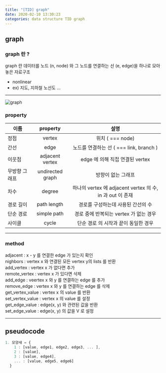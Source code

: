 ```yaml
---
title: "[TID] graph"
date: 2020-02-10 13:30:23
categories: data structure TID graph
---
```


## graph  

### graph 란 ?  
graph 란 데이터를 노드 (n, node) 와 그 노드를 연결하는 선 (e, edge)을 하나로 모아 놓은 자료구조  
- nonlinear  
- ex) 지도, 지하철 노선도 ...  

---

![graph](https://www.geeksforgeeks.org/wp-content/uploads/undirectedgraph.png)  
### property   
 이름 | property | 설명 
 --- | :------: | :---:
 정점 | vertex | 위치 ( === node) 
 간선 | edge | 노드를 연결하는 선 ( === link, branch ) 
 이웃점 | adjacent vertex | edge 에 의해 직접 연결된 vertex 
 무방향 그래프 | undirected graph | 방향이 없는 그래프 
 차수 | degree | 하나의 vertex 에 adjacent vertex 의 수, in 과 out 이 존재 
 경로 길이 | path length | 경로를 구성하는데 사용된 간선의 수 
 단순 경로 | simple path | 경로 중에 반복되는 vertex 가 없는 경우 
 사이클 | cycle | 단순 경로 의 시작과 끝이 동일한 경우 

---  
### method   

adjacent : x - y 를 연결한 edge 가 있는지 확인  
nighbors : vertex x 와 연결된 모든 vertex y의 lists 를 반환  
add_vertex : vertex x 가 없다면 추가  
remote_vertex : vertex x 가 있다면 삭제  
add_edge : veertex x 와 y 를 연결하는 edge 를 추가  
remove_edge : vertex x 와 y 를 연결하는 edge 를 삭제  
get_vertex_value : vertex x 의 value 를 반환  
set_vertex_value : vertex x 의 value 를 설정  
get_edge_value : edge(x, y) 와 관련된 값을 반환  
set_edge_value : edge(x, y) 의 값을 V 로 설정  

---

## pseudocode  

```js
1. 모양새 = {
    1 : [value, edge1, edge2, edge3, ... ],
    2 : [value],
    3 : [value, edge4],
    ... : [value, edge5, edge6]
  }
```
